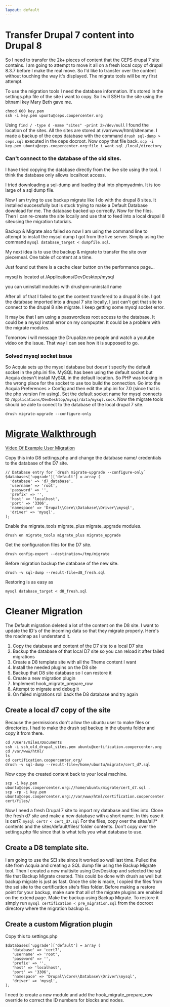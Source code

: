 ```yaml
---
layout: default
---
```


# Transfer Drupal 7 content into Drupal 8

So I need to transfer the 2k+ pieces of content that the CEPS drupal 7 site contains. I am going to attempt to move it all on a fresh local copy of drupal 8.3.7 before I make the real move. So I'd like to transfer over the content without touching the way it's displayed. The migrate tools will be my first attempt.

To use the migration tools I need the database information. It's stored in the settings.php file of the site i want to copy. So I will SSH to the site using the bitnami key Mary Beth gave me.
```
chmod 600 key.pem
ssh -i key.pem upuntu@ceps.coopercenter.org
```

Using `find / -type d -name "sites" -print 2>/dev/null` I found the location of the sites. All the sites are stored at /var/www/html/sitename. I made a backup of the ceps database with the command `drush sql-dump > ceps.sql` executed in the ceps docroot. Now copy that file back.
`scp -i key.pem ubuntu@ceps.coopercenter.org:file_i_want.sql /local/directory`

### Can't connect to the database of the old sites.

I have tried copying the database directly from the live site using the   tool. I think the database only allows localhost access.

I tried downloading a sql-dump and loading that into phpmyadmin. It is too large of a sql dump file.

Now I am trying to use backup migrate like I do with the drupal 8 sites. It installed successfully but is stuck trying to make a Default Database download for me. The database backed up correctly. Now for the files. Then I can re-create the site locally and use that to feed into a local drupal 8 siteusing the migration tutorials.

Backup & Migrate also failed so now I am using the command line to attempt to install the mysql dump I got from the live server. Simply using the command `mysql database_target < dumpfile.sql`.

My next idea is to use the backup & migrate to transfer the site over piecemeal. One table of content at a time.

Just found out there is a cache clear button on the performance page...

mysql is located at /Applications/DevDesktop/mysql

you can uninstall modules with drushpm-uninstall name

After all of that I failed to get the content transfered to a drupal 8 site. I got the database imported into a drupal 7 site locally, I just can't get that site to connect to the drupal 8 site migrate. I keep getting some mysql socket error.

It may be that I am using a passwordless root access to the database.
It could be a mysql install error on my compupter.
It could be a problem with the migrate modules.

Tomorrow i will message the Drupalize.me people and watch a youtube video on the issue. That way I can see how it is supposed to go.

### Solved mysql socket issue

So Acquia sets up the mysql database but doesn't specify the default socket in the php.ini file. MySQL has been using the default socket but Acquia doesn't install MySQL in the default location. So PHP was looking in the wrong place for the socket to use too build the connection. Go into the Acquia Preferences > Config and then edit the php.ini for 7.0 (since that is the php version i'm using). Set the default socket name for mysql connects to `/Applications/DevDesktop/mysql/data/mysql.sock`. Now the migrate tools should be able to conect to the database of the local drupal 7 site.

`drush migrate-upgrade --configure-only`

# [Migrate Walkthrough](https://drupalize.me/blog/201604/custom-drupal-drupal-migrations-migrate-tools)

[Video Of Example User Migration](https://www.youtube.com/watch?v=_z2FH0efd_g)

Copy this into D8 settings.php and change the database name/ credentials to the database of the D7 site.
```
// Database entry for `drush migrate-upgrade --configure-only`
$databases['upgrade']['default'] = array (
  'database' => 'd7_database',
  'username' => 'root',
  'password' => '',
  'prefix' => '',
  'host' => 'localhost',
  'port' => '3306',
  'namespace' => 'Drupal\\Core\\Database\\Driver\\mysql',
  'driver' => 'mysql',
);
```

Enable the migrate_tools migrate_plus migrate_upgrade modules.

```
drush en migrate_tools migrate_plus migrate_upgrade
```

Get the configuration files for the D7 site.
```
drush config-export --destination=/tmp/migrate
```

Before migration backup the database of the new site.
```
drush -v sql-dump --result-file=d8_fresh.sql
```

Restoring is as easy as
```
mysql database_target < d8_fresh.sql
```

# Cleaner Migration

The Default migration deleted a lot of the content on the D8 site. I want to update the ID's of the incoming data so that they migrate properly. Here's the roadmap as I understand it.

1. Copy the database and content of the D7 site to a local D7 site
2. Backup the database of that local D7 site so you can reload it after failed migrations
3. Create a D8 template site with all the Theme content I want
4. Install the needed plugins on the D8 site
5. Backup that D8 site database so I can restore it
6. Create a new migration plugin
7. Implement hook_migrate_prepare_row
8. Attempt to migrate and debug it
9. On failed migrations roll back the D8 database and try again

## Create a local d7 copy of the site

Because the permissions don't allow the ubuntu user to make files or directories, I had to make the drush sql backup in the ubuntu folder and copy it from there.
```
cd /Users/miles/Documents
ssh -i ssh_old_drupal_sites.pem ubuntu@certification.coopercenter.org
cd /var/www/html/
ls
cd certification.coopercenter.org/
drush -v sql-dump --result-file=/home/ubuntu/migrate/cert_d7.sql
```
Now copy the created content back to your local machine.
```
scp -i key.pem ubuntu@ceps.coopercenter.org://home/ubuntu/migrate/cert_d7.sql .
scp -rp -i key.pem ubuntu@ceps.coopercenter.org://var/www/html/certification.coopercenter.org/* cert/files/
```
Now I need a fresh Drupal 7 site to import my database and files into. Clone the fresh d7 site and make a new database with a short name. In this case it is cert7. `mysql cert7 < cert_d7.sql` For the files, copy over the sites/all/* contents and the sites/default/files/ folder contents. Don't copy over the settings.php file since that is what tells you what database to use.

## Create a D8 template site.

I am going to use the SEI site since it worked so well last time. Pulled the site from Acquia and creating a SQL dump file using the Backup Migrate tool. Then I created a new multisite using DevDesktop and selected the sql file that Backup Migrate created. This could be done with drush as well but backup migrate is just as fast. Once the site is made, I copied the files from the sei site to the certification site's files folder. Before making a restore point for your backup, make sure that all of the migrate plugins are enabled on the extend page. Make the backup using Backup Migrate. To restore it simply run `mysql certification < pre_migration.sql` from the docroot directory where the migration backup is.

## Create a custom Migration plugin

Copy this to settings.php
```
$databases['upgrade']['default'] = array (
   'database' => 'cert7',
   'username' => 'root',
   'password' => '',
   'prefix' => '',
   'host' => 'localhost',
   'port' => '3306',
   'namespace' => 'Drupal\\Core\\Database\\Driver\\mysql',
   'driver' => 'mysql',
);
```

I need to create a new module and add the hook_migrate_prepare_row override to correct the ID numbers for blocks and nodes.
